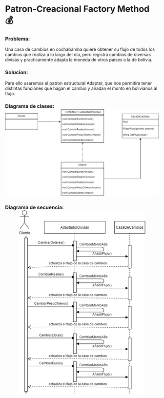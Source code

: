 # Patron-Creacional Factory Method :moneybag:
### Problema:
Una casa de cambios en cochabamba quiere obtener su flujo de todos los cambios que realiza a lo largo del dia, pero registra cambios de diversas divisas y practicamente adapta la moneda de otros paises a la de bolivia.
### Solucion:
Para ello usaremos el patron estructural Adapter, que nos permitira tener distintas funciones que hagan el cambio y añadan el monto en bolivianos al flujo.

### Diagrama de clases:<div style="text-align:center"><img src="https://github.com/juslan/Patron-Estructural/blob/main/Diagrama%20de%20clases%20Patron%20Estructural.png" /></div>


### Diagrama de secuencia:<div style="text-align:center"><img src="https://github.com/juslan/Patron-Estructural/blob/main/Diagrama%20de%20secuencia.png" /></div>

